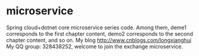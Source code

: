 # microservice

Spring cloud+dotnet core microservice series code. Among them, deme1 corresponds to the first chapter content, demo2 corresponds to the second chapter content, and so on. My blog http://www.cnblogs.com/longxianghui My QQ group: 328438252, welcome to join the exchange microservice.